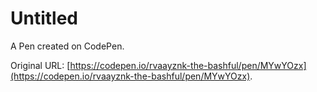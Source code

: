 # Untitled

A Pen created on CodePen.

Original URL: [https://codepen.io/rvaayznk-the-bashful/pen/MYwYOzx](https://codepen.io/rvaayznk-the-bashful/pen/MYwYOzx).

